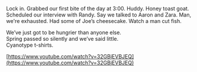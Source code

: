Lock in. Grabbed our first bite of the day at 3:00. Huddy. Honey toast goat. Scheduled our interview with Randy. Say we talked to Aaron and Zara. Man, we're exhausted. Had some of Joe’s cheesecake. Watch a man cut fish.

We’ve just got to be hungrier than anyone else.  
Spring passed so silently and we’ve said little.   
Cyanotype t-shirts. 

[https://www.youtube.com/watch?v=32GBjEVBJEQ](https://www.youtube.com/watch?v=32GBjEVBJEQ)